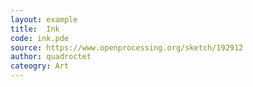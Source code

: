 ```yaml
---
layout: example
title:  Ink
code: ink.pde
source: https://www.openprocessing.org/sketch/192912
author: quadroctet	
cateogry: Art
---
```


